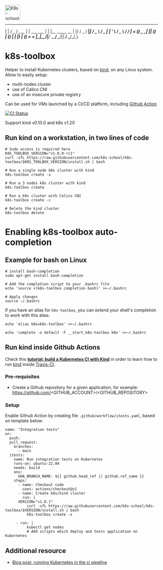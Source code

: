 [<img src="http://k8s-school.fr/images/logo.svg" alt="K8s-school Logo, expertise et formation Kubernetes" height="50" />](https://k8s-school.fr)



 _    ___            _              _ _
| | _( _ ) ___      | |_ ___   ___ | | |__   _____  __
| |/ / _ \/ __|_____| __/ _ \ / _ \| | '_ \ / _ \ \/ /
|   < (_) \__ \_____| || (_) | (_) | | |_) | (_) >  <
|_|\_\___/|___/      \__\___/ \___/|_|_.__/ \___/_/\_\




# k8s-toolbox

Helper to install Kubernetes clusters, based on [kind], on any Linux system. Allow to easily setup:
- multi-nodes cluster
- use of Calico CNI
- use of an insecure private registry

Can be used for VMs launched by a  CI/CD platform, including [Github Action](https://github.com/k8s-school/k8s-toolbox/actions?query=workflow%3A"CI")

[![CI Status](https://github.com/k8s-school/k8s-toolbox/workflows/CI/badge.svg?branch=master)](https://github.com/k8s-school/k8s-toolbox/actions?query=workflow%3A"CI")

Support kind v0.10.0 and k8s v1.20

## Run kind on a workstation, in two lines of code

```shell
# Sudo access is required here
K8S_TOOLBOX_VERSION="v1.0.0-rc1"
curl -sfL https://raw.githubusercontent.com/k8s-school/k8s-toolbox/$K8S_TOOLBOX_VERSION/install.sh | bash

# Run a single node k8s cluster with kind
k8s-toolbox create -s

# Run a 3 nodes k8s cluster with kind
k8s-toolbox create

# Run a k8s cluster with Calico CNI
k8s-toolbox create -c

# Delete the kind cluster
k8s-toolbox delete

```

# Enabling k8s-toolbox auto-completion

## Example for bash on Linux

```shell
# install bash-completion
sudo apt-get install bash-completion

# Add the completion script to your .bashrc file
echo 'source <(k8s-toolbox completion bash)' >>~/.bashrc

# Apply changes
source ~/.bashrc
```

If you have an alias for `k8s-toolbox`, you can extend your shell's completion to work with this alias:

```shell
echo 'alias k8x=k8s-toolbox' >>~/.bashrc

echo 'complete -o default -F __start_k8s-toolbox k8x' >>~/.bashrc
```

## Run kind inside Github Actions


Check this **[tutorial: build a Kubernetes CI with Kind](https://k8s-school.fr/resources/en/blog/k8s-ci/)** in order to learn how to run [kind](https://github.com/kubernetes-sigs/kind) inside [Travis-CI](https://travis-ci.org/k8s-school/k8s-toolbox).

### Pre-requisites

* Create a Github repository for a given application, for example: https://github.com/<GITHUB_ACCOUNT>/<GITHUB_REPOSITORY>

### Setup

Enable Github Action by creating file `.github/workflow/itests.yaml`, based on template below:
```
name: "Integration tests"
on:
  push:
  pull_request:
    branches:
      - main
  itests:
    name: Run integration tests on Kubernetes
    runs-on: ubuntu-22.04
    needs: build
    env:
      GHA_BRANCH_NAME: ${{ github.head_ref || github.ref_name }}
    steps:
      - name: Checkout code
        uses: actions/checkout@v2
      - name: Create k8s/kind cluster
        run: |
	  VERSION="v1.0.1"
          curl -sfL https://raw.githubusercontent.com/k8s-school/k8s-toolbox/$VERSION/install.sh | bash
          k8s-toolbox create -s

     - run: |
          kubectl get nodes
          # Add scripts which deploy and tests application on Kubernetes

```


[kind]:https://github.com/kubernetes-sigs/kind


## Additional resource

* [Blog post: running Kubernetes in the ci pipeline](https://www.loodse.com/blog/2019-03-12-running-kubernetes-in-the-ci-pipeline-/)
